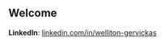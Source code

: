 ## Welcome

**LinkedIn**: [linkedin.com/in/welliton-gervickas](https://linkedin.com/in/welliton-gervickas)  


